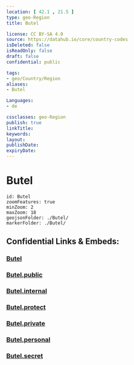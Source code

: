 ```yaml
---
location: [ 42.1 , 21.5 ] 
type: geo-Region
title: Butel

license: CC BY-SA 4.0
source: https://datahub.io/core/country-codes
isDeleted: false
isReadOnly: false
draft: false
confidential: public

tags:
- geo/Country/Region
aliases:
- Butel

Languages:
- de

cssclasses: geo-Region
publish: true
linkTitle: 
keywords: 
layout: 
publishDate: 
expiryDate: 
---
```


# Butel

```leaflet
id: Butel
zoomFeatures: true 
minZoom: 2 
maxZoom: 18
geojsonFolder: ./Butel/
markerFolder: ./Butel/
```


## Confidential Links & Embeds: 

### [Butel](/_Standards/Earth/Continent/Europe/Europe~South/Macedonia~North/Municipalities~Macedonia/Butel.md) 

### [Butel.public](/_public/Earth/Continent/Europe/Europe~South/Macedonia~North/Municipalities~Macedonia/Butel.public.md) 

### [Butel.internal](/_internal/Earth/Continent/Europe/Europe~South/Macedonia~North/Municipalities~Macedonia/Butel.internal.md) 

### [Butel.protect](/_protect/Earth/Continent/Europe/Europe~South/Macedonia~North/Municipalities~Macedonia/Butel.protect.md) 

### [Butel.private](/_private/Earth/Continent/Europe/Europe~South/Macedonia~North/Municipalities~Macedonia/Butel.private.md) 

### [Butel.personal](/_personal/Earth/Continent/Europe/Europe~South/Macedonia~North/Municipalities~Macedonia/Butel.personal.md) 

### [Butel.secret](/_secret/Earth/Continent/Europe/Europe~South/Macedonia~North/Municipalities~Macedonia/Butel.secret.md)

